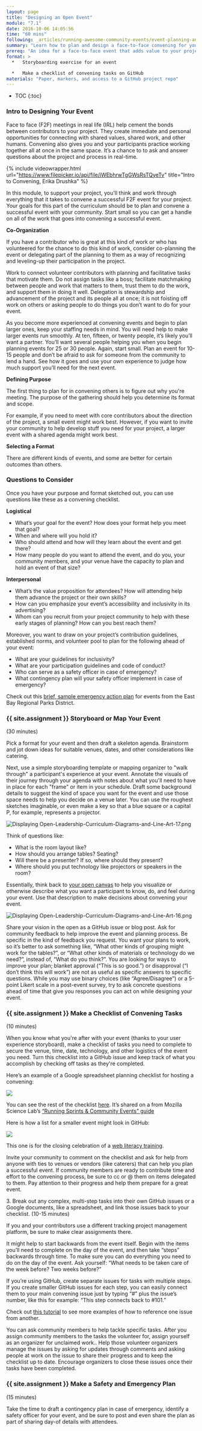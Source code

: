 ```yaml
---
layout: page
title: "Designing an Open Event"
module: "7.1"
date: 2016-10-06 14:05:56
time: "60 mins"
following: _articles/running-awesome-community-events/event-planning-and-facilitation.md
summary: "Learn how to plan and design a face-to-face convening for your project, inviting feedback and contributions from your community."
prereq: "An idea for a face-to-face event that adds value to your project and to attendees' experiences with it"
format: >
  *   Storyboarding exercise for an event

  *   Make a checklist of convening tasks on GitHub
materials: "Paper, markers, and access to a GitHub project repo"
---
```

* TOC
{:toc}


### Intro to Designing Your Event

Face to face (F2F) meetings in real life (IRL) help cement the bonds between contributors to your project. They create immediate and personal opportunities for connecting with shared values, shared work, and other humans. Convening also gives you and your participants practice working together all at once in the same space. It’s a chance to to ask and answer questions about the project and process in real-time.

{% include videowrapper.html
  url="https://www.filepicker.io/api/file/iWEbhrwTgGWsRsTQyeTv"
  title="Intro to Convening, Erika Drushka" %}

In this module, to support your project, you'll think and work through everything that it takes to convene a successful F2F event for your project. Your goals for this part of the curriculum should be to plan and convene a successful event with your community. Start small so you can get a handle on all of the work that goes into convening a successful event.

**Co-Organization**

If you have a contributor who is great at this kind of work or who has volunteered for the chance to do this kind of work, consider co-planning the event or delegating part of the planning to them as a way of recognizing and leveling-up their participation in the project.

Work to connect volunteer contributors with planning and facilitative tasks that motivate them. Do not assign tasks like a boss; facilitate matchmaking between people and work that matters to them, trust them to do the work, and support them in doing it well. Delegation is stewardship and advancement of the project and its people all at once; it is not foisting off work on others or asking people to do things you don’t want to do for your event.

As you become more experienced at convening events and begin to plan larger ones, keep your staffing needs in mind. You will need help to make larger events run smoothly. At ten, fifteen, or twenty people, it’s likely you’ll want a partner. You’ll want several people helping you when you begin planning events for 25 or 30 people. Again, start small. Plan an event for 10-15 people and don’t be afraid to ask for someone from the community to lend a hand. See how it goes and use your own experience to judge how much support you’ll need for the next event.

**Defining Purpose**

The first thing to plan for in convening others is to figure out why you're meeting. The purpose of the gathering should help you determine its format and scope.

For example, if you need to meet with core contributors about the direction of the project, a small event might work best. However, if you want to invite your community to help develop stuff you need for your project, a larger event with a shared agenda might work best.

**Selecting a Format**

There are different kinds of events, and some are better for certain outcomes than others.

### Questions to Consider

Once you have your purpose and format sketched out, you can use questions like these as a convening checklist.

**Logistical**

*   What’s your goal for the event? How does your format help you meet that goal?
*   When and where will you hold it?
*   Who should attend and how will they learn about the event and get there?
*   How many people do you want to attend the event, and do you, your community members, and your venue have the capacity to plan and hold an event of that size?

**Interpersonal**

*   What’s the value proposition for attendees? How will attending help them advance the project or their own skills?
*   How can you emphasize your event’s accessibility and inclusivity in its advertising?
*   Whom can you recruit from your project community to help with these early stages of planning? How can you best reach them?

Moreover, you want to draw on your project’s contribution guidelines, established norms, and volunteer pool to plan for the following ahead of your event:

*   What are your guidelines for inclusivity?
*   What are your participation guidelines and code of conduct?
*   Who can serve as a safety officer in case of emergency?
*   What contingency plan will your safety officer implement in case of emergency?

Check out this [brief, sample emergency action plan](http://www.ebparks.org/activities/permits/bookingspecialevents/sampleeventplan) for events from the East Bay Regional Parks District.

### {{ site.assignment }} Storyboard or Map Your Event
(30 minutes)

Pick a format for your event and then draft a skeleton agenda. Brainstorm and jot down ideas for suitable venues, dates, and other considerations like catering.

Next, use a simple storyboarding template or mapping organizer to "walk through" a participant's experience at your event. Annotate the visuals of their journey through your agenda with notes about what you'll need to have in place for each "frame" or item in your schedule. Draft some background details to suggest the kind of space you want for the event and use those space needs to help you decide on a venue later. You can use the roughest sketches imaginable, or even make a key so that a blue square or a capital P, for example, represents a projector.

![Displaying Open-Leadership-Curriculum-Diagrams-and-Line-Art-17.png](https://lh5.googleusercontent.com/XGP4eQqzUOSK3BNLJ9plQk_Jtp1tHNDJk7aQldhTN74SiTcBnwv21fGFEB4UpPDhSPwgwUshu5LDyUqw9PC9lqekIJ-pSsbdiwtsedpE8W-YBPIlTrgWPpBhiQ80xbTsJP8SMiJ_)

Think of questions like:

*   What is the room layout like?
*   How should you arrange tables? Seating?
*   Will there be a presenter? If so, where should they present?
*   Where should you put technology like projectors or speakers in the room?

Essentially, think back to [your open canvas](https://docs.google.com/document/d/1VglRpEUI3YD26Lno_N70V_fLtPEkZw2sIDQZ30-kQR0/edit) to help you visualize or otherwise describe what you want a participant to know, do, and feel during your event. Use that description to make decisions about convening your event.

![Displaying Open-Leadership-Curriculum-Diagrams-and-Line-Art-16.png](https://lh6.googleusercontent.com/6xOky602avGOCHo-kQ_nWk3qApgqE9KFiyh_iDkA541XoYCDSOUk5pQ-5rE2ZI0UHAHGsdcbfVOlQHK3AO4Dd_Uuh44xUwCKgIU02Kz1lfJFenRM2xZ1oUSCZ3XUwIUou39HjE2t)

Share your vision in the open as a GitHub issue or blog post. Ask for community feedback to help improve the event and planning process. Be specific in the kind of feedback you request. You want your plans to work, so it’s better to ask something like, “What other kinds of grouping might work for the tables?”, or “What other kinds of materials or technology do we need?”, instead of, “What do you think?”. You are looking for ways to improve your plan; blanket approval (“This is so good.”) or disapproval (“I don’t think this will work”) are not as useful as specific answers to specific questions. While you may use binary choices (like “Agree/Disagree”) or a 5-point Likert scale in a post-event survey, try to ask concrete questions ahead of time that give you responses you can act on while designing your event.

### {{ site.assignment }} Make a Checklist of Convening Tasks
(10 minutes)

When you know what you're after with your event (thanks to your user experience storyboard), make a checklist of tasks you need to complete to secure the venue, time, date, technology, and other logistics of the event you need. Turn this checklist into a GitHub issue and keep track of what you accomplish by checking off tasks as they're completed.

Here’s an example of a Google spreadsheet planning checklist for hosting a convening:

[![](https://lh3.googleusercontent.com/jR7HBfOiO8Y1JyOjxuFJ-0RAqppTSbnMK_OjEfQmnZ8v3KSv0WLiHLDLcLMWMzhsnK9eak3pPOR7Jabo_kv72PsoqsAwITHnVuHULTk3PQ3M3QU5wl2GXdtADTw86TuYDoKQZkE2)](https://docs.google.com/spreadsheets/d/14aczcRsP3pn7A1jWowQu3EYSuWj4yRRDxEBAl1-6--w/edit#gid=565772497)

You can see the rest of the checklist [here](https://docs.google.com/spreadsheets/d/14aczcRsP3pn7A1jWowQu3EYSuWj4yRRDxEBAl1-6--w/edit#gid=565772497). It’s shared on a from Mozilla Science Lab’s [“Running Sprints & Community Events” guide](http://mozillascience.github.io/working-open-workshop/sprints_events/)

Here is how a list for a smaller event might look in GitHub:

[![](https://lh3.googleusercontent.com/VYZf4KQFKIIDDdCzN78ZjWIVYQ1rhU7FO7VnfRFbi6yAvIJ4QKgNiMW8ZGlyeki9hY3Z3rEnML8mHgw8dSpMJMU4u3Yop-X4OLN0x12L40Q_gBRSbW7nUSWfuuDCkT44klVXa_xP)](https://github.com/mozilla/learning-networks/issues/361)

This one is for the closing celebration of a [web literacy training](https://blog.webmaker.org/web-literacy-leaders-nyc-workshop-recap).

Invite your community to comment on the checklist and ask for help from anyone with ties to venues or vendors (like caterers) that can help you plan a successful event. If community members are ready to contribute time and effort to the convening process, be sure to cc or @ them on items delegated to them. Pay attention to their progress and help them prepare for a great event.

3\. Break out any complex, multi-step tasks into their own GitHub issues or a Google documents, like a spreadsheet, and link those issues back to your checklist. (10-15 minutes)

If you and your contributors use a different tracking project management platform, be sure to make clear assignments there.

It might help to start backwards from the event itself. Begin with the items you’ll need to complete on the day of the event, and then take “steps” backwards through time. To make sure you can do everything you need to do on the day of the event. Ask yourself: “What needs to be taken care of the week before? Two weeks before?”

If you’re using GitHub, create separate issues for tasks with multiple steps. If you create smaller GitHub issues for each step, you can easily connect them to your main convening issue just by typing “#” plus the issue’s number, like this for example: “This step connects back to #101.”

Check out [this tutorial](https://github.com/blog/957-introducing-issue-mentions) to see more examples of how to reference one issue from another.

You can ask community members to help tackle specific tasks. After you assign community members to the tasks the volunteer for, assign yourself as an organizer for unclaimed work.. Help those volunteer organizers manage the issues by asking for updates through comments and asking people at work on the issue to share their progress and to keep the checklist up to date. Encourage organizers to close these issues once their tasks have been completed.

### {{ site.assignment }} Make a Safety and Emergency Plan
(15 minutes)

Take the time to draft a contingency plan in case of emergency, identify a safety officer for your event, and be sure to post and even share the plan as part of sharing day-of details with attendees.

